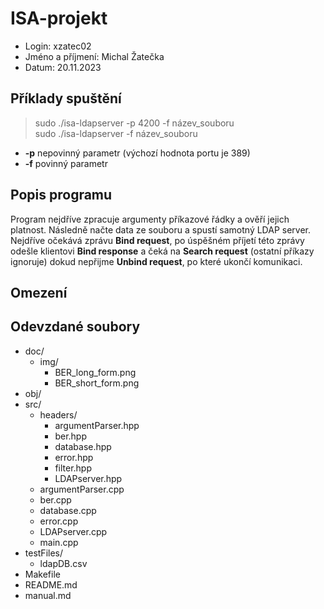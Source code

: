 # ISA-projekt

* Login: xzatec02
* Jméno a příjmení: Michal Žatečka
* Datum: 20.11.2023

## Příklady spuštění
> sudo ./isa-ldapserver -p 4200 -f název_souboru   
> sudo ./isa-ldapserver -f název_souboru

* **-p** nepovinný parametr (výchozí hodnota portu je 389)
* **-f** povinný parametr

## Popis programu
Program nejdříve zpracuje argumenty příkazové řádky a ověří jejich platnost. Následně načte data ze souboru a spustí samotný LDAP server.  
Nejdříve očekává zprávu **Bind request**, po úspěšném příjetí této zprávy odešle klientovi **Bind response** a čeká na **Search request** (ostatní příkazy ignoruje) dokud nepřijme **Unbind request**, po které ukončí komunikaci.

## Omezení

## Odevzdané soubory
* doc/
  * img/
    * BER_long_form.png
    * BER_short_form.png
* obj/
* src/
  * headers/
    * argumentParser.hpp
    * ber.hpp
    * database.hpp
    * error.hpp
    * filter.hpp
    * LDAPserver.hpp
  * argumentParser.cpp
  * ber.cpp
  * database.cpp
  * error.cpp
  * LDAPserver.cpp
  * main.cpp
* testFiles/
  * ldapDB.csv
* Makefile
* README.md
* manual.md